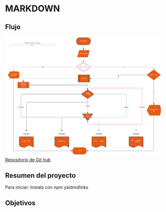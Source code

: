 # MARKDOWN

## Flujo
![md-links](images/flujo.png)
[Repositorio de Git hub](https://github.com/katrosa)
## Resumen del proyecto

Para iniciar:
Instala con npm yaidmdlinks

## Objetivos
